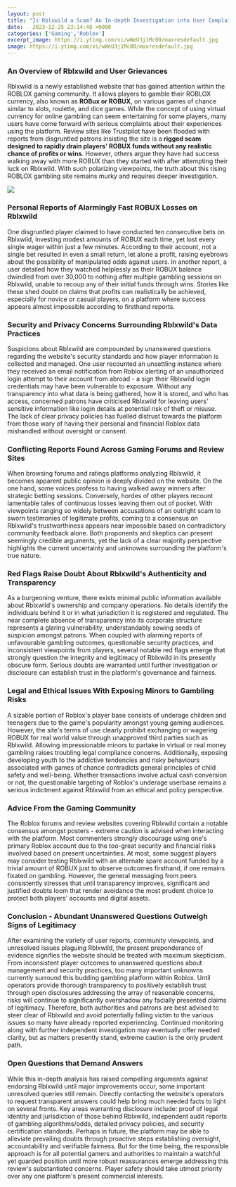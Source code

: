 ```yaml
---
layout: post
title: "Is Rblxwild a Scam? An In-depth Investigation into User Complaints Against the Emerging ROBLOX Gambling Site"
date:   2023-12-25 23:14:48 +0000
categories: ['Gaming','Roblox']
excerpt_image: https://i.ytimg.com/vi/wWeU3j1Mc00/maxresdefault.jpg
image: https://i.ytimg.com/vi/wWeU3j1Mc00/maxresdefault.jpg
---
```


### An Overview of Rblxwild and User Grievances 
Rblxwild is a newly established website that has gained attention within the ROBLOX gaming community. It allows players to gamble their ROBLOX currency, also known as **ROBux or ROBUX**, on various games of chance similar to slots, roulette, and dice games. While the concept of using virtual currency for online gambling can seem entertaining for some players, many users have come forward with serious complaints about their experiences using the platform. Review sites like Trustpilot have been flooded with reports from disgruntled patrons insisting the site is a **rigged scam designed to rapidly drain players' ROBUX funds without any realistic chance of profits or wins**. However, others argue they have had success walking away with more ROBUX than they started with after attempting their luck on Rblxwild. With such polarizing viewpoints, the truth about this rising ROBLOX gambling site remains murky and requires deeper investigation.

![](https://i.ytimg.com/vi/wWeU3j1Mc00/maxresdefault.jpg)
### Personal Reports of Alarmingly Fast ROBUX Losses on Rblxwild
One disgruntled player claimed to have conducted ten consecutive bets on Rblxwild, investing modest amounts of ROBUX each time, yet lost every single wager within just a few minutes. According to their account, not a single bet resulted in even a small return, let alone a profit, raising eyebrows about the possibility of manipulated odds against users. In another report, a user detailed how they watched helplessly as their ROBUX balance dwindled from over 30,000 to nothing after multiple gambling sessions on Rblxwild, unable to recoup any of their initial funds through wins. Stories like these shed doubt on claims that profits can realistically be achieved, especially for novice or casual players, on a platform where success appears almost impossible according to firsthand reports.
### Security and Privacy Concerns Surrounding Rblxwild's Data Practices
Suspicions about Rblxwild are compounded by unanswered questions regarding the website's security standards and how player information is collected and managed. One user recounted an unsettling instance where they received an email notification from Roblox alerting of an unauthorized login attempt to their account from abroad - a sign their Rblxwild login credentials may have been vulnerable to exposure. Without any transparency into what data is being gathered, how it is stored, and who has access, concerned patrons have criticised Rblxwild for leaving users' sensitive information like login details at potential risk of theft or misuse. The lack of clear privacy policies has fuelled distrust towards the platform from those wary of having their personal and financial Roblox data mishandled without oversight or consent.
### Conflicting Reports Found Across Gaming Forums and Review Sites 
When browsing forums and ratings platforms analyzing Rblxwild, it becomes apparent public opinion is deeply divided on the website. On the one hand, some voices profess to having walked away winners after strategic betting sessions. Conversely, hordes of other players recount lamentable tales of continuous losses leaving them out of pocket. With viewpoints ranging so widely between accusations of an outright scam to sworn testimonies of legitimate profits, coming to a consensus on Rblxwild's trustworthiness appears near impossible based on contradictory community feedback alone. Both proponents and skeptics can present seemingly credible arguments, yet the lack of a clear majority perspective highlights the current uncertainty and unknowns surrounding the platform's true nature.  
### Red Flags Raise Doubt About Rblxwild's Authenticity and Transparency
As a burgeoning venture, there exists minimal public information available about Rblxwild's ownership and company operations. No details identify the individuals behind it or in what jurisdiction it is registered and regulated. The near complete absence of transparency into its corporate structure represents a glaring vulnerability, understandably sowing seeds of suspicion amongst patrons. When coupled with alarming reports of unfavourable gambling outcomes, questionable security practices, and inconsistent viewpoints from players, several notable red flags emerge that strongly question the integrity and legitimacy of Rblxwild in its presently obscure form. Serious doubts are warranted until further investigation or disclosure can establish trust in the platform's governance and fairness.
### Legal and Ethical Issues With Exposing Minors to Gambling Risks 
A sizable portion of Roblox's player base consists of underage children and teenagers due to the game's popularity amongst young gaming audiences. However, the site's terms of use clearly prohibit exchanging or wagering ROBUX for real world value through unapproved third parties such as Rblxwild. Allowing impressionable minors to partake in virtual or real money gambling raises troubling legal compliance concerns. Additionally, exposing developing youth to the addictive tendencies and risky behaviours associated with games of chance contradicts general principles of child safety and well-being. Whether transactions involve actual cash conversion or not, the questionable targeting of Roblox's underage userbase remains a serious indictment against Rblxwild from an ethical and policy perspective.
### Advice From the Gaming Community
The Roblox forums and review websites covering Rblxwild contain a notable consensus amongst posters - extreme caution is advised when interacting with the platform. Most commenters strongly discourage using one's primary Roblox account due to the too-great security and financial risks involved based on present uncertainties. At most, some suggest players may consider testing Rblxwild with an alternate spare account funded by a trivial amount of ROBUX just to observe outcomes firsthand, if one remains fixated on gambling. However, the general messaging from peers consistently stresses that until transparency improves, significant and justified doubts loom that render avoidance the most prudent choice to protect both players' accounts and digital assets. 
### Conclusion - Abundant Unanswered Questions Outweigh Signs of Legitimacy 
After examining the variety of user reports, community viewpoints, and unresolved issues plaguing Rblxwild, the present preponderance of evidence signifies the website should be treated with maximum skepticism. From inconsistent player outcomes to unanswered questions about management and security practices, too many important unknowns currently surround this budding gambling platform within Roblox. Until operators provide thorough transparency to positively establish trust through open disclosures addressing the array of reasonable concerns, risks will continue to significantly overshadow any facially presented claims of legitimacy. Therefore, both authorities and patrons are best advised to steer clear of Rblxwild and avoid potentially falling victim to the various issues so many have already reported experiencing. Continued monitoring along with further independent investigation may eventually offer needed clarity, but as matters presently stand, extreme caution is the only prudent path.
### Open Questions that Demand Answers
While this in-depth analysis has raised compelling arguments against endorsing Rblxwild until major improvements occur, some important unresolved queries still remain. Directly contacting the website's operators to request transparent answers could help bring much needed facts to light on several fronts. Key areas warranting disclosure include: proof of legal identity and jurisdiction of those behind Rblxwild, independent audit reports of gambling algorithms/odds, detailed privacy policies, and security certification standards. Perhaps in future, the platform may be able to alleviate prevailing doubts through proactive steps establishing oversight, accountability and verifiable fairness. But for the time being, the responsible approach is for all potential gamers and authorities to maintain a watchful yet guarded position until more robust reassurances emerge addressing this review's substantiated concerns. Player safety should take utmost priority over any one platform's present commercial interests.